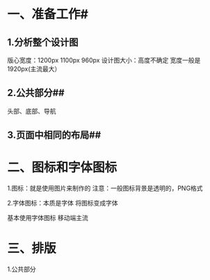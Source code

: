 # 一、准备工作#
## 1.分析整个设计图 ##

版心宽度：1200px  1100px 960px
设计图大小：高度不确定  宽度一般是1920px(主流最大）


## 2.公共部分##
头部、底部、导航

## 3.页面中相同的布局##


# 二、图标和字体图标 #
1.图标：就是使用图片来制作的
	注意：一般图标背景是透明的，PNG格式


2.字体图标：本质是字体  将图标变成字体 

基本使用字体图标  移动端主流


# 三、排版 #

1.公共部分